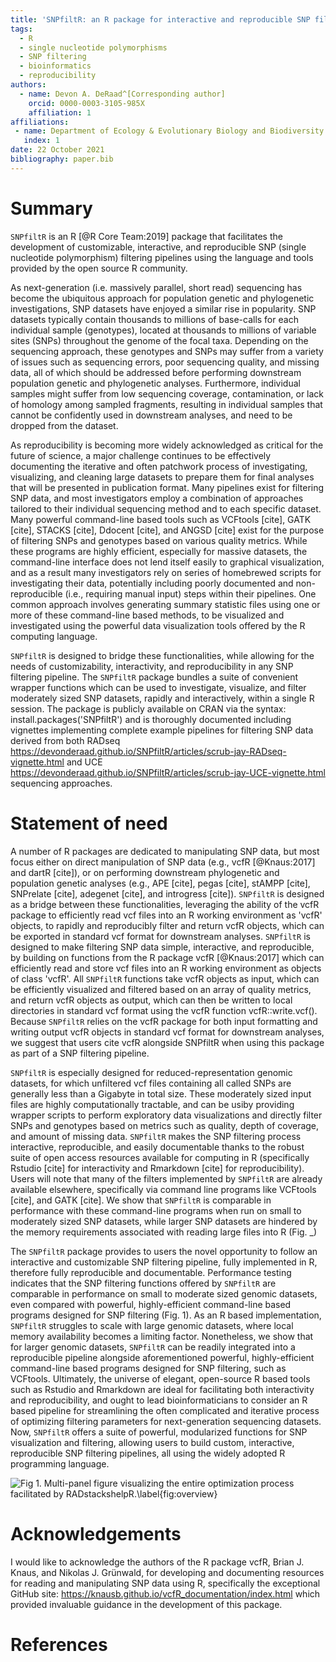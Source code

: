 ```yaml
---
title: 'SNPfiltR: an R package for interactive and reproducible SNP filtering'
tags:
  - R
  - single nucleotide polymorphisms
  - SNP filtering
  - bioinformatics
  - reproducibility
authors:
  - name: Devon A. DeRaad^[Corresponding author]
    orcid: 0000-0003-3105-985X
    affiliation: 1
affiliations:
 - name: Department of Ecology & Evolutionary Biology and Biodiversity Institute, University of Kansas, Lawrence, Kansas, USA
   index: 1
date: 22 October 2021
bibliography: paper.bib
---
```


# Summary

`SNPfiltR` is an R [@R Core Team:2019] package that facilitates the development of customizable, interactive, and reproducible SNP (single nucleotide polymorphism) filtering pipelines using the language and tools provided by the open source R community.

As next-generation (i.e. massively parallel, short read) sequencing has become the ubiquitous approach for population genetic and phylogenetic investigations, SNP datasets have enjoyed a similar rise in popularity. SNP datasets typically contain thousands to millions of base-calls for each individual sample (genotypes), located at thousands to millions of variable sites (SNPs) throughout the genome of the focal taxa. Depending on the sequencing approach, these genotypes and SNPs may suffer from a variety of issues such as sequencing errors, poor sequencing quality, and missing data, all of which should be addressed before performing downstream population genetic and phylogenetic analyses. Furthermore, individual samples might suffer from low sequencing coverage, contamination, or lack of homology among sampled fragments, resulting in individual samples that cannot be confidently used in downstream analyses, and need to be dropped from the dataset.

As reproducibility is becoming more widely acknowledged as critical for the future of science, a major challenge continues to be effectively documenting the iterative and often patchwork process of investigating, visualizing, and cleaning large datasets to prepare them for final analyses that will be presented in publication format. Many pipelines exist for filtering SNP data, and most investigators employ a combination of approaches tailored to their individual sequencing method and to each specific dataset. Many powerful command-line based tools such as VCFtools [cite], GATK [cite], STACKS [cite], Ddocent [cite], and ANGSD [cite] exist for the purpose of filtering SNPs and genotypes based on various quality metrics. While these programs are highly efficient, especially for massive datasets, the command-line interface does not lend itself easily to graphical visualization, and as a result many investigators rely on series of homebrewed scripts for investigating their data, potentially including poorly documented and non-reproducible (i.e., requiring manual input) steps within their pipelines. One common approach involves generating summary statistic files using one or more of these command-line based methods, to be visualized and investigated using the powerful data visualization tools offered by the R computing language.

`SNPfiltR` is designed to bridge these functionalities, while allowing for the needs of customizability, interactivity, and reproducibility in any SNP filtering pipeline. The `SNPfiltR` package bundles a suite of convenient wrapper functions which can be used to investigate, visualize, and filter moderately sized SNP datasets, rapidly and interactively, within a single R session. The package is publicly available on CRAN via the syntax: install.packages('SNPfiltR') and is thoroughly documented including vignettes implementing complete example pipelines for filtering SNP data derived from both RADseq <https://devonderaad.github.io/SNPfiltR/articles/scrub-jay-RADseq-vignette.html> and UCE <https://devonderaad.github.io/SNPfiltR/articles/scrub-jay-UCE-vignette.html> sequencing approaches.

# Statement of need

A number of R packages are dedicated to manipulating SNP data, but most focus either on direct manipulation of SNP data (e.g., vcfR [@Knaus:2017] and dartR [cite]), or on performing downstream phylogenetic and population genetic analyses (e.g., APE [cite], pegas [cite], stAMPP [cite], SNPrelate [cite], adegenet [cite], and introgress [cite]). `SNPfiltR` is designed as a bridge between these functionalities, leveraging the ability of the vcfR package to efficiently read vcf files into an R working environment as 'vcfR' objects, to rapidly and reproducibly filter and return vcfR objects, which can be exported in standard vcf format for downstream analyses. `SNPfiltR` is designed to make filtering SNP data simple, interactive, and reproducible, by building on functions from the R package vcfR [@Knaus:2017] which can efficiently read and store vcf files into an R working environment as objects of class 'vcfR'. All `SNPfiltR` functions take vcfR objects as input, which can be efficiently visualized and filtered based on an array of quality metrics, and return vcfR objects as output, which can then be written to local directories in standard vcf format using the vcfR function vcfR::write.vcf(). Because `SNPfiltR` relies on the vcfR package for both input formatting and writing output vcfR objects in standard vcf format for downstream analyses, we suggest that users cite vcfR alongside SNPfiltR when using this package as part of a SNP filtering pipeline.

`SNPfiltR` is especially designed for reduced-representation genomic datasets, for which unfiltered vcf files containing all called SNPs are generally less than a Gigabyte in total size. These moderately sized input files are highly computationally tractable, and can be  usiby providing wrapper scripts to perform exploratory data visualizations and directly filter SNPs and genotypes based on metrics such as quality, depth of coverage, and amount of missing data. `SNPfiltR` makes the SNP filtering process interactive, reproducible, and easily documentable thanks to the robust suite of open access resources available for computing in R (specifically Rstudio [cite] for interactivity and Rmarkdown [cite] for reproducibility). Users will note that many of the filters implemented by `SNPfiltR` are already available elsewhere, specifically via command line programs like VCFtools [cite], and GATK [cite]. We show that `SNPfiltR` is comparable in performance with these command-line programs when run on small to moderately sized SNP datasets, while larger SNP datasets are hindered by the memory requirements associated with reading large files into R (Fig. _)

The `SNPfiltR` package provides to users the novel opportunity to follow an interactive and customizable SNP filtering pipeline, fully implemented in R, therefore fully reproducible and documentable. Performance testing indicates that the SNP filtering functions offered by `SNPfiltR` are comparable in performance on small to moderate sized genomic datasets, even compared with powerful, highly-efficient command-line based programs designed for SNP filtering (Fig. 1). As an R based implementation, `SNPfiltR` struggles to scale with large genomic datasets, where local memory availability becomes a limiting factor. Nonetheless, we show that for larger genomic datasets, `SNPfiltR` can be readily integrated into a reproducible pipeline alongside aforementioned powerful, highly-efficient command-line based programs designed for SNP filtering, such as VCFtools. Ultimately, the universe of elegant, open-source R based tools such as Rstudio and Rmarkdown are ideal for facilitating both interactivity and reproducibility, and ought to lead bioinformaticians to consider an R based pipeline for streamlining the often complicated and iterative process of optimizing filtering parameters for next-generation sequencing datasets. Now, `SNPfiltR` offers a suite of powerful, modularized functions for SNP visualization and filtering, allowing users to build custom, interactive, reproducible SNP filtering pipelines, all using the widely adopted R programming language.

![Fig 1. Multi-panel figure visualizing the entire optimization process facilitated by `RADstackshelpR`.\label{fig:overview}](fig1.png)

# Acknowledgements
I would like to acknowledge the authors of the R package vcfR, Brian J. Knaus, and Nikolas J. Grünwald, for developing and documenting resources for reading and manipulating SNP data using R, specifically the exceptional GitHub site: https://knausb.github.io/vcfR_documentation/index.html which provided invaluable guidance in the development of this package.

# References

